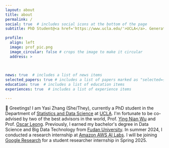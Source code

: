 ```yaml
---
layout: about
title: about
permalink: /
social: true  # includes social icons at the bottom of the page
subtitle: PhD Student@<a href='https://www.ucla.edu/'>UCLA</a>. Generative AI, Computer Vision, and Multimodality.

profile:
  align: left
  image: prof_pic.png
  image_circular: false # crops the image to make it circular
  address: >
    
  

news: true  # includes a list of news items
selected_papers: true # includes a list of papers marked as "selected={true}"
education: true  # includes a list of education items
experiences: true  # includes a list of experience items

---
```


🌈 Greetings! I am Yasi Zhang (She/They), currently a PhD student in the Department of [Statistics and Data Science](https://statistics.ucla.edu/) at [UCLA](https://www.ucla.edu/). I'm fortunate to be co-advised by two of the best advisors in the world, Prof. [Ying Nian Wu](http://www.stat.ucla.edu/~ywu/) and Prof. [Oscar Leong](https://www.oscarleong.com/). Previously, I earned my bachelor's degree in Data Science and Big Data Technology from [Fudan University](https://www.fudan.edu.cn/en/). In summer 2024, I conducted a research internship at [Amazon AWS AI Labs](https://aws.amazon.com/). I will be joining [Google Research](https://research.google/) for a student researcher internship in Spring 2025.

<!-- This is a comment 
My research goal is to learn representations that can help generation, reasoning, planning and optimization. My primary focus lies in machine learning, computer vision, and natural language processing, particularly in learning from/recovering corrupted data,  and scientific discovery. My recent research interests include:

- **Generative AI**: Learning to generate realistic and diverse samples from complex data distributions.

- **Computer Vision**: Learning representations for images and videos, and understanding the underlying semantics.

- **Multimodality**: Learning from multiple modalities, such as text, image, and audio.
-->
 








